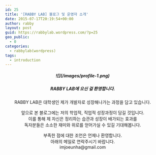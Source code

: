 ```yaml
---
id: 25
title: '[RABBY LAB] 블로그 및 운영자 소개'
date: 2015-07-17T20:19:54+00:00
author: rabby
layout: post
guid: https://rabbylab.wordpress.com/?p=25
geo_public:
  - 0
categories:
  - rabbylab(wordpress)
tags:
  - introduction
---
```

<h5 style="text-align: center;">
  ![](/images/profile-1.png)
</h5>

<h5 style="text-align: center;">
  RABBY LAB에 오신 걸 환영합니다.
</h5>

<p style="text-align: center;">
  RABBY LAB은 대학생인 제가 개발자로 성장해나가는 과정을 담고 있습니다.
</p>

<p style="text-align: center;">
  앞으로 본 블로그에는 저의 학업적, 직업적 성장과정이 담길 것입니다.<br /> 이를 통해 제 자신은 정리하는 습관과 성장이 배가되는 효과를<br /> 독자분들은 소소한 재미와 위로를 얻어가실 수 있길 기대해봅니다.
</p>

<p style="text-align: center;">
  부족한 점에 대한 조언은 언제나 환영합니다.<br /> 아래의 메일로 연락주시기 바랍니다.<br /> imjoeunha@gmail.com
</p>
